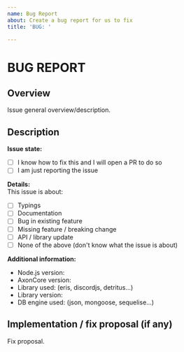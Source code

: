 ```yaml
---
name: Bug Report
about: Create a bug report for us to fix
title: 'BUG: '

---
```


# BUG REPORT

## **Overview**

Issue general overview/description.

## **Description**

**Issue state:**

- [ ] I know how to fix this and I will open a PR to do so
- [ ] I am just reporting the issue

**Details:**  
This issue is about:

- [ ] Typings
- [ ] Documentation
- [ ] Bug in existing feature
- [ ] Missing feature / breaking change
- [ ] API / library update
- [ ] None of the above (don't know what the issue is about)

**Additional information:**

- Node.js version:
- AxonCore version:
- Library used: (eris, discordjs, detritus...)
- Library version:
- DB engine used: (json, mongoose, sequelise...)

## **Implementation / fix proposal (if any)**

Fix proposal.
